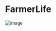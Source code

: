 # FarmerLife
![image](https://github.com/Jkm036/FarmerLife/assets/93635097/a561603c-e0a5-4020-b935-8223de978650)

